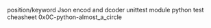 position/keyword Json encod and dcoder unittest module python test cheasheet 0x0C-python-almost_a_circle

